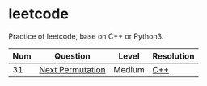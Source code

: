 # leetcode

Practice of leetcode, base on C++ or Python3.



| Num  | Question                                                     | Level  | Resolution                                                   |
| ---- | ------------------------------------------------------------ | ------ | ------------------------------------------------------------ |
| 31   | [Next Permutation](https://leetcode.com/problems/next-permutation/description/) | Medium | [C++](https://github.com/shlinym/leetcode/blob/master/C%2B%2B/next_permutation.cpp) |

